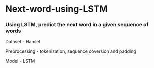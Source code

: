 # Next-word-using-LSTM

### Using LSTM, predict the next word in a given sequence of words

Dataset - Hamlet

Preprocessing - tokenization, sequence coversion and padding

Model - LSTM